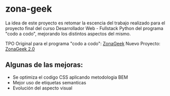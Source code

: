 # zona-geek

La idea de este proyecto es retomar la escencia del trabajo realizado para el proyecto final del curso Desarrollador Web - Fullstack Python del programa "codo a codo", mejorando los distintos aspectos del mismo.

TPO Original para el programa "codo a codo": [ZonaGeek](https://erme07.github.io/)
Nuevo Proyecto: [ZonaGeek 2.0](https://erme07.github.io/zona-geek/)

## Algunas de las mejoras:

* Se optimiza el codigo CSS aplicando metodologia BEM
* Mejor uso de etiquetas semanticas
* Evolución del aspecto visual

